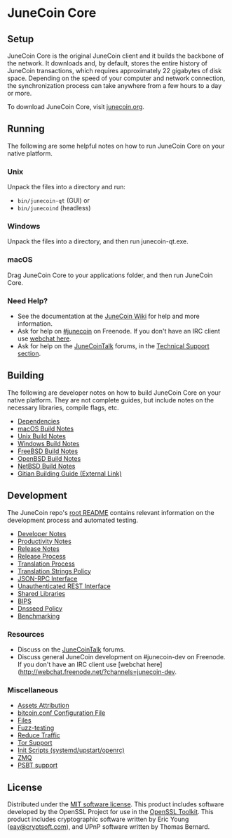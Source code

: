 JuneCoin Core
=============

Setup
---------------------
JuneCoin Core is the original JuneCoin client and it builds the backbone of the network. It downloads and, by default, stores the entire history of JuneCoin transactions, which requires approximately 22 gigabytes of disk space. Depending on the speed of your computer and network connection, the synchronization process can take anywhere from a few hours to a day or more.

To download JuneCoin Core, visit [junecoin.org](https://junecoin.org/).

Running
---------------------
The following are some helpful notes on how to run JuneCoin Core on your native platform.

### Unix

Unpack the files into a directory and run:

- `bin/junecoin-qt` (GUI) or
- `bin/junecoind` (headless)

### Windows

Unpack the files into a directory, and then run junecoin-qt.exe.

### macOS

Drag JuneCoin Core to your applications folder, and then run JuneCoin Core.

### Need Help?

* See the documentation at the [JuneCoin Wiki](https://junecoin.info/)
for help and more information.
* Ask for help on [#junecoin](http://webchat.freenode.net?channels=junecoin) on Freenode. If you don't have an IRC client use [webchat here](http://webchat.freenode.net?channels=junecoin).
* Ask for help on the [JuneCoinTalk](https://junecointalk.io/) forums, in the [Technical Support section](https://junecointalk.io/c/technical-support).

Building
---------------------
The following are developer notes on how to build JuneCoin Core on your native platform. They are not complete guides, but include notes on the necessary libraries, compile flags, etc.

- [Dependencies](dependencies.md)
- [macOS Build Notes](build-osx.md)
- [Unix Build Notes](build-unix.md)
- [Windows Build Notes](build-windows.md)
- [FreeBSD Build Notes](build-freebsd.md)
- [OpenBSD Build Notes](build-openbsd.md)
- [NetBSD Build Notes](build-netbsd.md)
- [Gitian Building Guide (External Link)](https://github.com/bitcoin-core/docs/blob/master/gitian-building.md)

Development
---------------------
The JuneCoin repo's [root README](/README.md) contains relevant information on the development process and automated testing.

- [Developer Notes](developer-notes.md)
- [Productivity Notes](productivity.md)
- [Release Notes](release-notes.md)
- [Release Process](release-process.md)
- [Translation Process](translation_process.md)
- [Translation Strings Policy](translation_strings_policy.md)
- [JSON-RPC Interface](JSON-RPC-interface.md)
- [Unauthenticated REST Interface](REST-interface.md)
- [Shared Libraries](shared-libraries.md)
- [BIPS](bips.md)
- [Dnsseed Policy](dnsseed-policy.md)
- [Benchmarking](benchmarking.md)

### Resources
* Discuss on the [JuneCoinTalk](https://junecointalk.io/) forums.
* Discuss general JuneCoin development on #junecoin-dev on Freenode. If you don't have an IRC client use [webchat here](http://webchat.freenode.net/?channels=junecoin-dev.

### Miscellaneous
- [Assets Attribution](assets-attribution.md)
- [bitcoin.conf Configuration File](bitcoin-conf.md)
- [Files](files.md)
- [Fuzz-testing](fuzzing.md)
- [Reduce Traffic](reduce-traffic.md)
- [Tor Support](tor.md)
- [Init Scripts (systemd/upstart/openrc)](init.md)
- [ZMQ](zmq.md)
- [PSBT support](psbt.md)

License
---------------------
Distributed under the [MIT software license](/COPYING).
This product includes software developed by the OpenSSL Project for use in the [OpenSSL Toolkit](https://www.openssl.org/). This product includes
cryptographic software written by Eric Young ([eay@cryptsoft.com](mailto:eay@cryptsoft.com)), and UPnP software written by Thomas Bernard.
